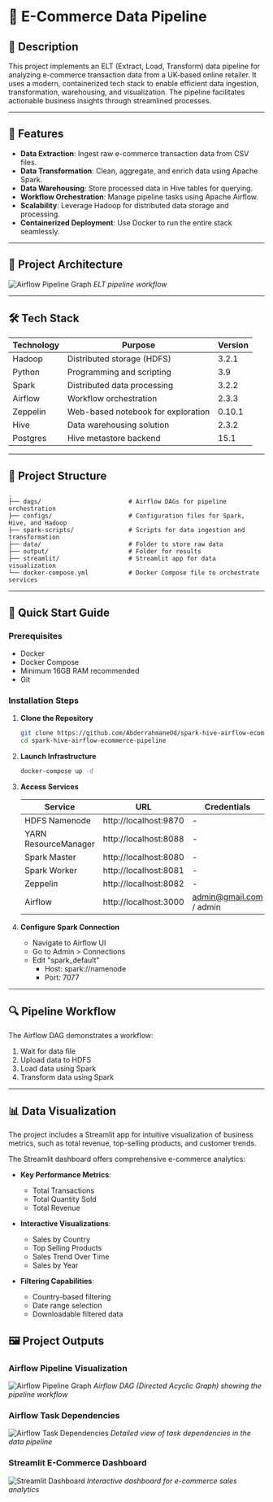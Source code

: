 # 🛒 E-Commerce Data Pipeline

## 📄 Description
This project implements an ELT (Extract, Load, Transform) data pipeline for analyzing e-commerce transaction data from a UK-based online retailer. It uses a modern, containerized tech stack to enable efficient data ingestion, transformation, warehousing, and visualization. The pipeline facilitates actionable business insights through streamlined processes.

---

## 🚀 Features
- **Data Extraction**: Ingest raw e-commerce transaction data from CSV files.
- **Data Transformation**: Clean, aggregate, and enrich data using Apache Spark.
- **Data Warehousing**: Store processed data in Hive tables for querying.
- **Workflow Orchestration**: Manage pipeline tasks using Apache Airflow.
- **Scalability**: Leverage Hadoop for distributed data storage and processing.
- **Containerized Deployment**: Use Docker to run the entire stack seamlessly.

---
## 📝 Project Architecture
![Airflow Pipeline Graph](/output/ELT-Pipeline-Workflow.png)
*ELT pipeline workflow*

---

## 🛠️ Tech Stack

| Technology | Purpose | Version |
|--- |--- | --- |
| Hadoop | Distributed storage (HDFS) | 3.2.1 |
| Python | Programming and scripting  | 3.9 |
| Spark | Distributed data processing | 3.2.2
| Airflow | Workflow orchestration | 2.3.3 |
| Zeppelin | Web-based notebook for exploration | 0.10.1 |
| Hive | Data warehousing solution | 2.3.2 |
| Postgres | Hive metastore backend | 15.1 |

---

## 📂 Project Structure

```
.
├── dags/                        # Airflow DAGs for pipeline orchestration
├── configs/                     # Configuration files for Spark, Hive, and Hadoop
├── spark-scripts/               # Scripts for data ingestion and transformation
├── data/                        # Folder to store raw data
├── output/                      # Folder for results
├── streamlit/                   # Streamlit app for data visualization
└── docker-compose.yml           # Docker Compose file to orchestrate services

```

---

## 🚀 Quick Start Guide

### Prerequisites

- Docker
- Docker Compose
- Minimum 16GB RAM recommended
- Git

### Installation Steps

1. **Clone the Repository**
   ```bash
   git clone https://github.com/AbderrahmaneOd/spark-hive-airflow-ecommerce-pipeline.git
   cd spark-hive-airflow-ecommerce-pipeline
   ```

2. **Launch Infrastructure**
   ```bash
   docker-compose up -d
   ```

3. **Access Services**

   | Service | URL | Credentials |
   |---------|-----|-------------|
   | HDFS Namenode | http://localhost:9870 | - |
   | YARN ResourceManager | http://localhost:8088 | - |
   | Spark Master | http://localhost:8080 | - |
   | Spark Worker | http://localhost:8081 | - |
   | Zeppelin | http://localhost:8082 | - |
   | Airflow | http://localhost:3000 | admin@gmail.com / admin |

4. **Configure Spark Connection**
   - Navigate to Airflow UI
   - Go to Admin > Connections
   - Edit "spark_default"
     * Host: spark://namenode
     * Port: 7077

---

## 🔍 Pipeline Workflow

The Airflow DAG demonstrates a workflow:
1. Wait for data file
2. Upload data to HDFS
3. Load data using Spark
4. Transform data using Spark

---
   
## 📊 Data Visualization
The project includes a Streamlit app for intuitive visualization of business metrics, such as total revenue, top-selling products, and customer trends.

The Streamlit dashboard offers comprehensive e-commerce analytics:

- **Key Performance Metrics**:
  - Total Transactions
  - Total Quantity Sold
  - Total Revenue

- **Interactive Visualizations**:
  - Sales by Country
  - Top Selling Products
  - Sales Trend Over Time
  - Sales by Year

- **Filtering Capabilities**:
  - Country-based filtering
  - Date range selection
  - Downloadable filtered data
 
## 🖼️ Project Outputs

### Airflow Pipeline Visualization
![Airflow Pipeline Graph](/output/ecommerce_data_pipeline-Airflow.png)
*Airflow DAG (Directed Acyclic Graph) showing the pipeline workflow*

### Airflow Task Dependencies
![Airflow Task Dependencies](/output/ecommerce_data_pipeline-Graph-Airflow.png)
*Detailed view of task dependencies in the data pipeline*

### Streamlit E-Commerce Dashboard
![Streamlit Dashboard](/output/E-Commerce-Dashboard-Streamlit.png)
*Interactive dashboard for e-commerce sales analytics*
